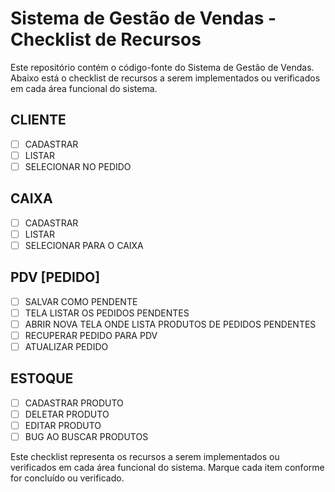 # Sistema de Gestão de Vendas - Checklist de Recursos

Este repositório contém o código-fonte do Sistema de Gestão de Vendas. Abaixo está o checklist de recursos a serem implementados ou verificados em cada área funcional do sistema.

## CLIENTE
- [ ] CADASTRAR
- [ ] LISTAR
- [ ] SELECIONAR NO PEDIDO

## CAIXA
- [ ] CADASTRAR
- [ ] LISTAR
- [ ] SELECIONAR PARA O CAIXA

## PDV [PEDIDO]
- [ ] SALVAR COMO PENDENTE
- [ ] TELA LISTAR OS PEDIDOS PENDENTES
- [ ] ABRIR NOVA TELA ONDE LISTA PRODUTOS DE PEDIDOS PENDENTES
- [ ] RECUPERAR PEDIDO PARA PDV
- [ ] ATUALIZAR PEDIDO

## ESTOQUE
- [ ] CADASTRAR PRODUTO
- [ ] DELETAR PRODUTO
- [ ] EDITAR PRODUTO
- [ ] BUG AO BUSCAR PRODUTOS

Este checklist representa os recursos a serem implementados ou verificados em cada área funcional do sistema. Marque cada item conforme for concluído ou verificado.
